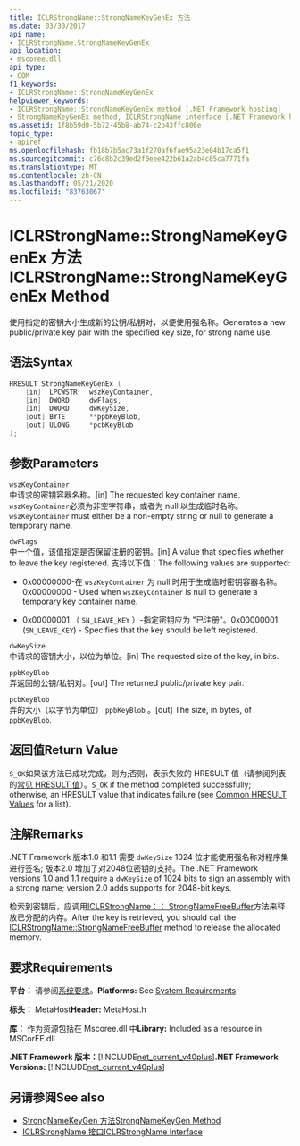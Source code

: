 ```yaml
---
title: ICLRStrongName::StrongNameKeyGenEx 方法
ms.date: 03/30/2017
api_name:
- ICLRStrongName.StrongNameKeyGenEx
api_location:
- mscoree.dll
api_type:
- COM
f1_keywords:
- ICLRStrongName::StrongNameKeyGenEx
helpviewer_keywords:
- ICLRStrongName::StrongNameKeyGenEx method [.NET Framework hosting]
- StrongNameKeyGenEx method, ICLRStrongName interface [.NET Framework hosting]
ms.assetid: 1f8b59d0-5b72-45b8-ab74-c2b43ffc806e
topic_type:
- apiref
ms.openlocfilehash: fb18b7b5ac73a1f270af6fae95a23e04b17ca5f1
ms.sourcegitcommit: c76c8b2c39ed2f0eee422b61a2ab4c05ca7771fa
ms.translationtype: MT
ms.contentlocale: zh-CN
ms.lasthandoff: 05/21/2020
ms.locfileid: "83763067"
---
```

# <a name="iclrstrongnamestrongnamekeygenex-method"></a><span data-ttu-id="d052d-102">ICLRStrongName::StrongNameKeyGenEx 方法</span><span class="sxs-lookup"><span data-stu-id="d052d-102">ICLRStrongName::StrongNameKeyGenEx Method</span></span>
<span data-ttu-id="d052d-103">使用指定的密钥大小生成新的公钥/私钥对，以便使用强名称。</span><span class="sxs-lookup"><span data-stu-id="d052d-103">Generates a new public/private key pair with the specified key size, for strong name use.</span></span>  
  
## <a name="syntax"></a><span data-ttu-id="d052d-104">语法</span><span class="sxs-lookup"><span data-stu-id="d052d-104">Syntax</span></span>  
  
```cpp  
HRESULT StrongNameKeyGenEx (  
    [in]  LPCWSTR   wszKeyContainer,  
    [in]  DWORD     dwFlags,  
    [in]  DWORD     dwKeySize,  
    [out] BYTE      **ppbKeyBlob,  
    [out] ULONG     *pcbKeyBlob  
);  
```  
  
## <a name="parameters"></a><span data-ttu-id="d052d-105">参数</span><span class="sxs-lookup"><span data-stu-id="d052d-105">Parameters</span></span>  
 `wszKeyContainer`  
 <span data-ttu-id="d052d-106">中请求的密钥容器名称。</span><span class="sxs-lookup"><span data-stu-id="d052d-106">[in] The requested key container name.</span></span> <span data-ttu-id="d052d-107">`wszKeyContainer`必须为非空字符串，或者为 null 以生成临时名称。</span><span class="sxs-lookup"><span data-stu-id="d052d-107">`wszKeyContainer` must either be a non-empty string or null to generate a temporary name.</span></span>  
  
 `dwFlags`  
 <span data-ttu-id="d052d-108">中一个值，该值指定是否保留注册的密钥。</span><span class="sxs-lookup"><span data-stu-id="d052d-108">[in] A value that specifies whether to leave the key registered.</span></span> <span data-ttu-id="d052d-109">支持以下值：</span><span class="sxs-lookup"><span data-stu-id="d052d-109">The following values are supported:</span></span>  
  
- <span data-ttu-id="d052d-110">0x00000000-在 `wszKeyContainer` 为 null 时用于生成临时密钥容器名称。</span><span class="sxs-lookup"><span data-stu-id="d052d-110">0x00000000 - Used when `wszKeyContainer` is null to generate a temporary key container name.</span></span>  
  
- <span data-ttu-id="d052d-111">0x00000001 （ `SN_LEAVE_KEY` ）-指定密钥应为 "已注册"。</span><span class="sxs-lookup"><span data-stu-id="d052d-111">0x00000001 (`SN_LEAVE_KEY`) - Specifies that the key should be left registered.</span></span>  
  
 `dwKeySize`  
 <span data-ttu-id="d052d-112">中请求的密钥大小，以位为单位。</span><span class="sxs-lookup"><span data-stu-id="d052d-112">[in] The requested size of the key, in bits.</span></span>  
  
 `ppbKeyBlob`  
 <span data-ttu-id="d052d-113">弄返回的公钥/私钥对。</span><span class="sxs-lookup"><span data-stu-id="d052d-113">[out] The returned public/private key pair.</span></span>  
  
 `pcbKeyBlob`  
 <span data-ttu-id="d052d-114">弄的大小（以字节为单位） `ppbKeyBlob` 。</span><span class="sxs-lookup"><span data-stu-id="d052d-114">[out] The size, in bytes, of `ppbKeyBlob`.</span></span>  
  
## <a name="return-value"></a><span data-ttu-id="d052d-115">返回值</span><span class="sxs-lookup"><span data-stu-id="d052d-115">Return Value</span></span>  
 <span data-ttu-id="d052d-116">`S_OK`如果该方法已成功完成，则为;否则，表示失败的 HRESULT 值（请参阅列表的[常见 HRESULT 值](/windows/win32/seccrypto/common-hresult-values)）。</span><span class="sxs-lookup"><span data-stu-id="d052d-116">`S_OK` if the method completed successfully; otherwise, an HRESULT value that indicates failure (see [Common HRESULT Values](/windows/win32/seccrypto/common-hresult-values) for a list).</span></span>  
  
## <a name="remarks"></a><span data-ttu-id="d052d-117">注解</span><span class="sxs-lookup"><span data-stu-id="d052d-117">Remarks</span></span>  
 <span data-ttu-id="d052d-118">.NET Framework 版本1.0 和1.1 需要 `dwKeySize` 1024 位才能使用强名称对程序集进行签名; 版本2.0 增加了对2048位密钥的支持。</span><span class="sxs-lookup"><span data-stu-id="d052d-118">The .NET Framework versions 1.0 and 1.1 require a `dwKeySize` of 1024 bits to sign an assembly with a strong name; version 2.0 adds supports for 2048-bit keys.</span></span>  
  
 <span data-ttu-id="d052d-119">检索到密钥后，应调用[ICLRStrongName：： StrongNameFreeBuffer](iclrstrongname-strongnamefreebuffer-method.md)方法来释放已分配的内存。</span><span class="sxs-lookup"><span data-stu-id="d052d-119">After the key is retrieved, you should call the [ICLRStrongName::StrongNameFreeBuffer](iclrstrongname-strongnamefreebuffer-method.md) method to release the allocated memory.</span></span>  
  
## <a name="requirements"></a><span data-ttu-id="d052d-120">要求</span><span class="sxs-lookup"><span data-stu-id="d052d-120">Requirements</span></span>  
 <span data-ttu-id="d052d-121">**平台：** 请参阅[系统要求](../../get-started/system-requirements.md)。</span><span class="sxs-lookup"><span data-stu-id="d052d-121">**Platforms:** See [System Requirements](../../get-started/system-requirements.md).</span></span>  
  
 <span data-ttu-id="d052d-122">**标头：** MetaHost</span><span class="sxs-lookup"><span data-stu-id="d052d-122">**Header:** MetaHost.h</span></span>  
  
 <span data-ttu-id="d052d-123">**库：** 作为资源包括在 Mscoree.dll 中</span><span class="sxs-lookup"><span data-stu-id="d052d-123">**Library:** Included as a resource in MSCorEE.dll</span></span>  
  
 <span data-ttu-id="d052d-124">**.NET Framework 版本：**[!INCLUDE[net_current_v40plus](../../../../includes/net-current-v40plus-md.md)]</span><span class="sxs-lookup"><span data-stu-id="d052d-124">**.NET Framework Versions:** [!INCLUDE[net_current_v40plus](../../../../includes/net-current-v40plus-md.md)]</span></span>  
  
## <a name="see-also"></a><span data-ttu-id="d052d-125">另请参阅</span><span class="sxs-lookup"><span data-stu-id="d052d-125">See also</span></span>

- [<span data-ttu-id="d052d-126">StrongNameKeyGen 方法</span><span class="sxs-lookup"><span data-stu-id="d052d-126">StrongNameKeyGen Method</span></span>](iclrstrongname-strongnamekeygen-method.md)
- [<span data-ttu-id="d052d-127">ICLRStrongName 接口</span><span class="sxs-lookup"><span data-stu-id="d052d-127">ICLRStrongName Interface</span></span>](iclrstrongname-interface.md)
